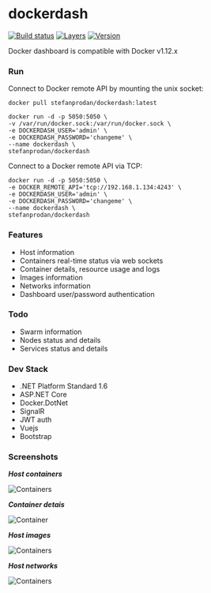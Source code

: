 # dockerdash

[![Build status](https://ci.appveyor.com/api/projects/status/8l78yx2m55f8mnrf?svg=true)](https://ci.appveyor.com/project/yovio/dockerdash)
[![Layers](https://images.microbadger.com/badges/image/yovio/dockerdash.svg)](https://microbadger.com/images/yovio/dockerdash)
[![Version](https://images.microbadger.com/badges/version/yovio/dockerdash.svg)](https://microbadger.com/images/yovio/dockerdash)

Docker dashboard is compatible with Docker v1.12.x

### Run

Connect to Docker remote API by mounting the unix socket:

```
docker pull stefanprodan/dockerdash:latest

docker run -d -p 5050:5050 \
-v /var/run/docker.sock:/var/run/docker.sock \
-e DOCKERDASH_USER='admin' \
-e DOCKERDASH_PASSWORD='changeme' \
--name dockerdash \
stefanprodan/dockerdash
```

Connect to a Docker remote API via TCP:

```
docker run -d -p 5050:5050 \
-e DOCKER_REMOTE_API='tcp://192.168.1.134:4243' \
-e DOCKERDASH_USER='admin' \
-e DOCKERDASH_PASSWORD='changeme' \
--name dockerdash \
stefanprodan/dockerdash
```

### Features

* Host information
* Containers real-time status via web sockets
* Container details, resource usage and logs
* Images information
* Networks information
* Dashboard user/password authentication

### Todo

* Swarm information
* Nodes status and details
* Services status and details

### Dev Stack

* .NET Platform Standard 1.6
* ASP.NET Core
* Docker.DotNet
* SignalR
* JWT auth
* Vuejs
* Bootstrap

### Screenshots 

***Host containers***

![Containers](https://raw.githubusercontent.com/stefanprodan/dockerdash/master/screens/host-containers-dockerdash.png)

***Container detais***

![Container](https://raw.githubusercontent.com/stefanprodan/dockerdash/master/screens/container-details-dockerdash.png)

***Host images***

![Containers](https://raw.githubusercontent.com/stefanprodan/dockerdash/master/screens/host-images-dockerdash.png)

***Host networks***

![Containers](https://raw.githubusercontent.com/stefanprodan/dockerdash/master/screens/host-networks-dockerdash.png)

